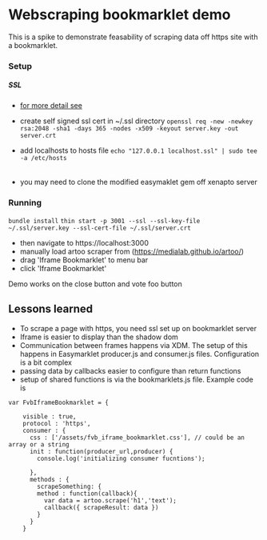 # Webscraping bookmarklet demo

This is a spike to demonstrate feasability of scraping data off https site with a bookmarklet.

### Setup

##### SSL

* [for more detail see](http://makandracards.com/makandra/15903-using-thin-for-development-with-ssl)

* create self signed ssl cert in ~/.ssl directory
```openssl req -new -newkey rsa:2048 -sha1 -days 365 -nodes -x509 -keyout server.key -out server.crt```
* add localhosts to hosts file
```echo "127.0.0.1 localhost.ssl" | sudo tee -a /etc/hosts```

######
* you may need to clone the modified easymaklet gem off xenapto server

### Running
```bundle install```
```thin start -p 3001 --ssl --ssl-key-file ~/.ssl/server.key --ssl-cert-file ~/.ssl/server.crt```
* then navigate to https://localhost:3000
* manually load artoo scraper from (https://medialab.github.io/artoo/)
* drag 'Iframe Bookmarklet' to menu bar
* click 'Iframe Bookmarklet'

Demo works on the close button and vote foo button

## Lessons learned
* To scrape a page with https, you need ssl set up on bookmarklet server
* Iframe is easier to display than the shadow dom
* Communication between frames happens via XDM. The setup of this happens in Easymarklet producer.js and consumer.js files. Configuration is a bit complex
* passing data by callbacks easier to configure than return functions
* setup of shared functions is via the bookmarklets.js file. Example code is
```
var FvbIframeBookmarklet = {

    visible : true,
    protocol : 'https',
    consumer : {
      css : ['/assets/fvb_iframe_bookmarklet.css'], // could be an array or a string
      init : function(producer_url,producer) {
        console.log('initializing consumer fucntions');
    
      },
      methods : { 
        scrapeSomething: {
        method : function(callback){
          var data = artoo.scrape('h1','text');
          callback({ scrapeResult: data })
        }
      }
    }
```




